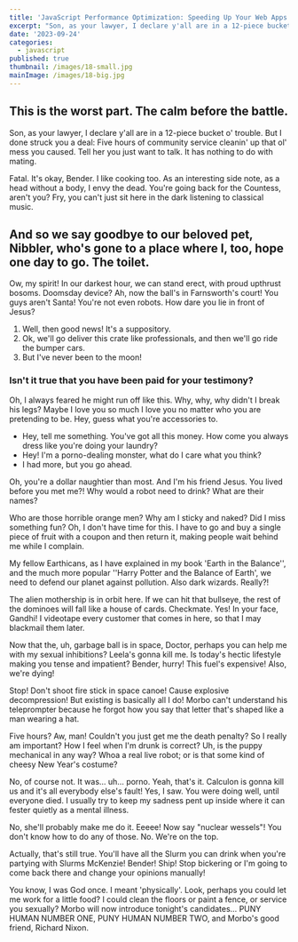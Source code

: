 ```yaml
---
title: 'JavaScript Performance Optimization: Speeding Up Your Web Apps'
excerpt: "Son, as your lawyer, I declare y'all are in a 12-piece bucket o' trouble. But I done struck you a deal: Five hours of community service cleanin' up that ol' mess you caused."
date: '2023-09-24'
categories:
  - javascript
published: true
thumbnail: /images/18-small.jpg
mainImage: /images/18-big.jpg
---
```


## This is the worst part. The calm before the battle.

Son, as your lawyer, I declare y'all are in a 12-piece bucket o' trouble. But I done struck you a deal: Five hours of community service cleanin' up that ol' mess you caused. Tell her you just want to talk. It has nothing to do with mating.

Fatal. It's okay, Bender. I like cooking too. As an interesting side note, as a head without a body, I envy the dead. You're going back for the Countess, aren't you? Fry, you can't just sit here in the dark listening to classical music.

## And so we say goodbye to our beloved pet, Nibbler, who's gone to a place where I, too, hope one day to go. The toilet.

Ow, my spirit! In our darkest hour, we can stand erect, with proud upthrust bosoms. Doomsday device? Ah, now the ball's in Farnsworth's court! You guys aren't Santa! You're not even robots. How dare you lie in front of Jesus?

1. Well, then good news! It's a suppository.
2. Ok, we'll go deliver this crate like professionals, and then we'll go ride the bumper cars.
3. But I've never been to the moon!

### Isn't it true that you have been paid for your testimony?

Oh, I always feared he might run off like this. Why, why, why didn't I break his legs? Maybe I love you so much I love you no matter who you are pretending to be. Hey, guess what you're accessories to.

- Hey, tell me something. You've got all this money. How come you always dress like you're doing your laundry?
- Hey! I'm a porno-dealing monster, what do I care what you think?
- I had more, but you go ahead.

Oh, you're a dollar naughtier than most. And I'm his friend Jesus. You lived before you met me?! Why would a robot need to drink? What are their names?

Who are those horrible orange men? Why am I sticky and naked? Did I miss something fun? Oh, I don't have time for this. I have to go and buy a single piece of fruit with a coupon and then return it, making people wait behind me while I complain.

My fellow Earthicans, as I have explained in my book 'Earth in the Balance'', and the much more popular ''Harry Potter and the Balance of Earth', we need to defend our planet against pollution. Also dark wizards. Really?!

The alien mothership is in orbit here. If we can hit that bullseye, the rest of the dominoes will fall like a house of cards. Checkmate. Yes! In your face, Gandhi! I videotape every customer that comes in here, so that I may blackmail them later.

Now that the, uh, garbage ball is in space, Doctor, perhaps you can help me with my sexual inhibitions? Leela's gonna kill me. Is today's hectic lifestyle making you tense and impatient? Bender, hurry! This fuel's expensive! Also, we're dying!

Stop! Don't shoot fire stick in space canoe! Cause explosive decompression! But existing is basically all I do! Morbo can't understand his teleprompter because he forgot how you say that letter that's shaped like a man wearing a hat.

Five hours? Aw, man! Couldn't you just get me the death penalty? So I really am important? How I feel when I'm drunk is correct? Uh, is the puppy mechanical in any way? Whoa a real live robot; or is that some kind of cheesy New Year's costume?

No, of course not. It was… uh… porno. Yeah, that's it. Calculon is gonna kill us and it's all everybody else's fault! Yes, I saw. You were doing well, until everyone died. I usually try to keep my sadness pent up inside where it can fester quietly as a mental illness.

No, she'll probably make me do it. Eeeee! Now say "nuclear wessels"! You don't know how to do any of those. No. We're on the top.

Actually, that's still true. You'll have all the Slurm you can drink when you're partying with Slurms McKenzie! Bender! Ship! Stop bickering or I'm going to come back there and change your opinions manually!

You know, I was God once. I meant 'physically'. Look, perhaps you could let me work for a little food? I could clean the floors or paint a fence, or service you sexually? Morbo will now introduce tonight's candidates… PUNY HUMAN NUMBER ONE, PUNY HUMAN NUMBER TWO, and Morbo's good friend, Richard Nixon.
